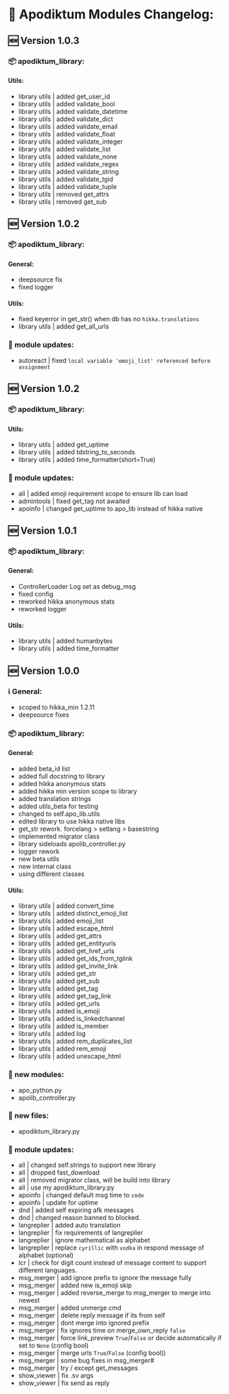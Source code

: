 # 📝 Apodiktum Modules Changelog:

## 🆕 Version 1.0.3
### 📦 apodiktum_library:
#### Utils:
- library utils | added get_user_id
- library utils | added validate_bool
- library utils | added validate_datetime
- library utils | added validate_dict
- library utils | added validate_email
- library utils | added validate_float
- library utils | added validate_integer
- library utils | added validate_list
- library utils | added validate_none
- library utils | added validate_regex
- library utils | added validate_string
- library utils | added validate_tgid
- library utils | added validate_tuple
- library utils | removed get_attrs
- library utils | removed get_sub

## 🆕 Version 1.0.2
### 📦 apodiktum_library:
#### General:
- deepsource fix
- fixed logger

#### Utils:
- fixed keyerror in get_str() when db has no `hikka.translations`
- library utils | added get_all_urls

### 📃 module updates:
- autoreact | fixed `local variable 'emoji_list' referenced before assignment`

## 🆕 Version 1.0.2
### 📦 apodiktum_library:
#### Utils:
- library utils | added get_uptime
- library utils | added tdstring_to_seconds
- library utils | added time_formatter(short=True)

### 📃 module updates:
- all | added emoji requirement scope to ensure lib can load
- admintools | fixed get_tag not awaited
- apoinfo | changed get_uptime to apo_lib instead of hikka native

## 🆕 Version 1.0.1
### 📦 apodiktum_library:
#### General:
- ControllerLoader Log set as debug_msg
- fixed config
- reworked hikka anonymous stats
- reworked logger

#### Utils:
- library utils | added humanbytes
- library utils | added time_formatter

## 🆕 Version 1.0.0
### ℹ️ General:
- scoped to hikka_min 1.2.11
- deepsource fixes

### 📦 apodiktum_library:
#### General:
- added beta_id list
- added full docstring to library
- added hikka anonymous stats
- added hikka min version scope to library
- added translation strings
- added utils_beta for testing
- changed to self.apo_lib.utils
- edited library to use hikka native libs
- get_str rework. forcelang > setlang > basestring
- implemented migrator class
- library sideloads apolib_controller.py
- logger rework
- new beta utils
- new internal class
- using different classes

#### Utils:
- library utils | added convert_time
- library utils | added distinct_emoji_list
- library utils | added emoji_list
- library utils | added escape_html
- library utils | added get_attrs
- library utils | added get_entityurls
- library utils | added get_href_urls
- library utils | added get_ids_from_tglink
- library utils | added get_invite_link
- library utils | added get_str
- library utils | added get_sub
- library utils | added get_tag
- library utils | added get_tag_link
- library utils | added get_urls
- library utils | added is_emoji
- library utils | added is_linkedchannel
- library utils | added is_member 
- library utils | added log
- library utils | added rem_duplicates_list
- library utils | added rem_emoji
- library utils | added unescape_html

### 📕 new modules:
- apo_python.py
- apolib_controller.py

### 📁 new files:
- apodiktum_library.py

### 📃 module updates:
- all | changed self.strings to support new library
- all | dropped fast_download
- all | removed migrator class, will be build into library
- all | use my apodiktum_library.py
- apoinfo | changed default msg time to `code`
- apoinfo | update for uptime
- dnd | added self expiring afk messages
- dnd | changed reason banned to blocked.
- langreplier | added auto translation
- langreplier | fix requirements of langreplier
- langreplier | ignore mathematical as alphabet
- langreplier | replace `cyrillic` with `vodka` in respond message of alphabet (optional)
- lcr | check for digit count instead of message content to support different languages.
- msg_merger | add ignore prefix to ignore the message fully
- msg_merger | added new is_emoji skip
- msg_merger | added reverse_merge to msg_merger to merge into newest
- msg_merger | added unmerge cmd
- msg_merger | delete reply message if its from self
- msg_merger | dont merge into ignored prefix
- msg_merger | fix ignores time on merge_own_reply `false`
- msg_merger | force link_preview `True`/`False` or decide automatically if set to `None` (config bool)
- msg_merger | merge urls `True`/`False` (config bool))
- msg_merger | some bug fixes in msg_merger#
- msg_merger | try / except get_messages
- show_viewer | fix .sv args
- show_viewer | fix send as reply